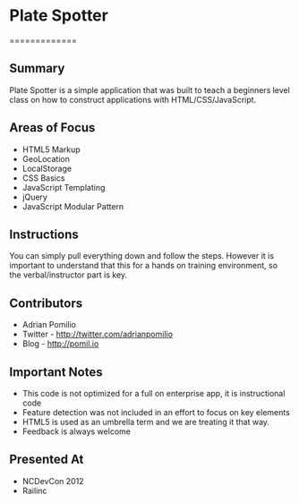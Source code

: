 # Plate Spotter
=============

## Summary
Plate Spotter is a simple application that was built to teach a beginners level class on how to construct applications with HTML/CSS/JavaScript.

## Areas of Focus
* HTML5 Markup
* GeoLocation
* LocalStorage
* CSS Basics
* JavaScript Templating
* jQuery
* JavaScript Modular Pattern

## Instructions
You can simply pull everything down and follow the steps.  However it is important to understand that this for a hands on training environment, so the verbal/instructor part is key.

## Contributors 
* Adrian Pomilio 
 * Twitter - http://twitter.com/adrianpomilio 
 * Blog  - http://pomil.io
                                                  

## Important Notes
* This code is not optimized for a full on enterprise app, it is instructional code
* Feature detection was not included in an effort to focus on key elements
* HTML5 is used as an umbrella term and we are treating it that way.
* Feedback is always welcome

## Presented At
* NCDevCon 2012
* Railinc





